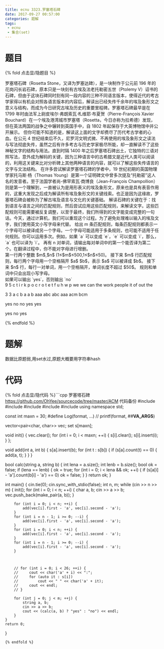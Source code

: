 ```yaml
---
title: ecnu 3323.罗塞塔石碑
date: 2017-09-27 00:57:00
categories: 题解
tags:
 - ecnu
 - 集合(set)
---
```


# 题目
{% fold 点击显/隐题目 %}
<div class="oj"><div class="part" title="Description"> 
罗塞塔石碑（Rosetta Stone，又译为罗塞达碑），是一块制作于公元前 196 年的花岗闪长岩石碑，原本只是一块刻有古埃及法老托勒密五世（Ptolemy V）诏书的石碑，但由于这块石碑同时刻有同一段内容的三种不同语言版本，使得近代的考古学家得以有机会对照各语言版本的内容后，解读出已经失传千余年的埃及象形文之意义与结构，而成为今日研究古埃及历史的重要里程碑。罗塞塔石碑最早是在 1799 年时由法军上尉皮埃尔·弗朗索瓦·札维耶·布夏贺（Pierre-François Xavier Bouchard）在一个埃及港湾城市罗塞塔（Rosetta，今日亦称为拉希德）发现，但在英法两国的战争之中辗转到英国手中，自 1802 年起保存于大英博物馆中并公开展示。
但你可能不知道的是，解读这上面的文字却费尽了历代考古学者的心血。在公元 4 世纪结束后不久，尼罗河文明式微、不再使用的埃及象形文之读法与写法彻底失传，虽然之后有许多考古与历史学家极尽所能，却一直解读不了这些神秘文字的结构与用法。直到时隔 1400 年之后罗塞塔石碑出土，它独特的三语对照写法，意外成为解码的关键，因为三种语言中的古希腊文是近代人类可以阅读的，利用这关键来比对分析碑上其他两种语言的内容，就可以了解这些失传语言的文字与文法结构。
在许多尝试解读罗塞塔石碑的学者中，19 世纪初期的英国物理学家托马斯·杨（Thomas Young）是第一个证明碑文中曾多次提及“托勒密”这人名的发音者。至于法国学者尚-佛罕索瓦·商博良（Jean-François Champollion）则是第一个理解到，一直被认为是用形表义的埃及象形文，原来也是具有表音作用的，这重大发现之后成为解读所有埃及象形文的关键线索。也正是因为这缘故，罗塞塔石碑会被称为了解古埃及语言与文化的关键基础。
解读石碑的关键在于：找到语言与语言之间的匹配规则，然后尝试应用这些匹配规则，来解读文字。这些匹配规则可能需要被反复调整，以至于最终，我们所得到的文字能变成完整的一句话。今天，通过计算机，我们可以重现这个过程。为了避免处理难以输入的埃及文字，我们使用英文小写字母来代替。
给出 m 条匹配规则，每条匹配规则都表示一个字母可以被译成另一个字母。一个字母可能适用于多条规则，也可能不适用于任何规则。你可以运用多次。例如，如果 `a` 可以变成 `e`，`e` 可以变成 `i`，那么，`a` 也可以译为 `i`。
再有 n 对单词，请输出每对单词中的第一个能否译为第二个。在翻译过程中，你不能对字母进行增删。

</div><div class="part" title="Input">
第一行两个整数 $m$,$n$ (1≤$m$≤500,1≤$n$≤50)。
接下来 $m$ 行匹配规则，每行两个字母用一个空格隔开 $a$ $b$，表示 $a$ 可以被译成 $b$。
接下来 $n$ 行，每行一对单词，用一个空格隔开，单词长度不超过 $50$。
规则和单词中只会出现小写字母。

</div><div class="part" title="Output">
如果可以输出 `yes`，否则输出 `no`

</div><div class="samp"><div class="clear"></div><div class="input part" title="Sample Input">
9 5
c t
i r
k p
o c
r o
t e
t f
u h
w p
we we
can the
work people
it of
out the

3 3
a c
b a
a b
aaa abc
abc aaa
acm bcm
 

</div><div class="output part" title="Sample Output">
yes
no
no
yes
yes

yes
no
yes

</div><div class="clear"></div></div></div>
{% endfold %}

<!--more-->
# 题解
数据比原题弱,用set水过,原题大概要用字符串hash

# 代码
{% fold 点击显/隐代码 %}```cpp 罗塞塔石碑 https://github.com/OhYee/sourcecode/tree/master/ACM 代码备份
#include <cstdio>
#include <iostream>
#include <set>
#include <string>
#include <vector>
using namespace std;

const int maxn = 30;
#define Log(format, ...) // printf(format, ##__VA_ARGS__)

vector<pair<char, char>> vec;
set<int> s[maxn];

void init() {
    vec.clear();
    for (int i = 0; i < maxn; ++i) {
                s[i].clear();
        s[i].insert(i);
    }
};

void add(int a, int b) {
    s[a].insert(b);
    for (int t : s[b]) {
        if (s[a].count(t) == 0) {
            add(a, t);
        }
    }
}

bool calc(string a, string b) {
    int lena = a.size();
    int lenb = b.size();
    bool ok = false;
    if (lena == lenb) {
        ok = true;
        for (int i = 0; i < lena && ok; ++i) {
            if (s[a[i] - 'a'].count(b[i] - 'a') == 0)
                ok = false;
        }
    }
    return ok;
}

int main() {
    cin.tie(0);
    cin.sync_with_stdio(false);
    int n, m;
    while (cin >> n >> m) {
        init();
        for (int i = 0; i < n; ++i) {
            char a, b;
            cin >> a >> b;
            vec.push_back(make_pair(a, b));
        }
        
        for (int i = 0; i < n; ++i) {
            add(vec[i].first - 'a', vec[i].second - 'a');
        }
        for (int i = n - 1; i >= 0; --i) {
            add(vec[i].first - 'a', vec[i].second - 'a');
        }
        for (int i = 0; i < n; ++i) {
            add(vec[i].first - 'a', vec[i].second - 'a');
        }
        for (int i = n - 1; i >= 0; --i) {
            add(vec[i].first - 'a', vec[i].second - 'a');
        }



        // for (int i = 0; i < 26; ++i) {
        //     cout << char('a' + i) << ":";
        //     for (auto it : s[i])
        //         cout << " " << char('a' + it);
        //     cout << endl;
        // }

        for (int j = 0; j < m; ++j) {
            string a, b;
            cin >> a >> b;
            cout << (calc(a, b) ? "yes" : "no") << endl;
        }
    }
    return 0;
}
```
{% endfold %}